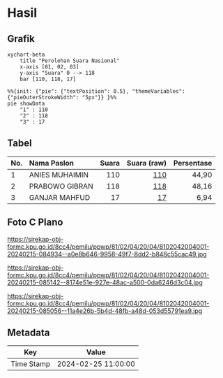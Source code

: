 # Hasil

## Grafik

```mermaid
xychart-beta
    title "Perolehan Suara Nasional"
    x-axis [01, 02, 03]
    y-axis "Suara" 0 --> 118
    bar [110, 118, 17]
```

```mermaid
%%{init: {"pie": {"textPosition": 0.5}, "themeVariables": {"pieOuterStrokeWidth": "5px"}} }%%
pie showData
    "1" : 110
    "2" : 118
    "3" : 17
```

## Tabel

| No. | Nama Paslon    | Suara | Suara (raw) | Persentase |
|:--- |:-------------- | -----:| -----------:| ----------:|
| 1   | ANIES MUHAIMIN | 110   | [110][p-1]  | 44,90      |
| 2   | PRABOWO GIBRAN | 118   | [118][p-2]  | 48,16      |
| 3   | GANJAR MAHFUD  | 17    | [17][p-3]   | 6,94       |


[p-1]: https://github.com/gigit-pemilu/pemilu-2024/blob/main/pilpres/hitung-suara/sub/81-maluku/sub/02-maluku-tenggara/sub/04-kei-besar-selatan/sub/2004-larat/sub/001-tps/sub/paslon-1.txt
[p-2]: https://github.com/gigit-pemilu/pemilu-2024/blob/main/pilpres/hitung-suara/sub/81-maluku/sub/02-maluku-tenggara/sub/04-kei-besar-selatan/sub/2004-larat/sub/001-tps/sub/paslon-2.txt
[p-3]: https://github.com/gigit-pemilu/pemilu-2024/blob/main/pilpres/hitung-suara/sub/81-maluku/sub/02-maluku-tenggara/sub/04-kei-besar-selatan/sub/2004-larat/sub/001-tps/sub/paslon-3.txt

## Foto C Plano

https://sirekap-obj-formc.kpu.go.id/8cc4/pemilu/ppwp/81/02/04/20/04/8102042004001-20240215-084934--a0e8b646-9958-49f7-8dd2-b848c55cac49.jpg

https://sirekap-obj-formc.kpu.go.id/8cc4/pemilu/ppwp/81/02/04/20/04/8102042004001-20240215-085142--8174e51e-927e-48ac-a500-0da6246d3c04.jpg

https://sirekap-obj-formc.kpu.go.id/8cc4/pemilu/ppwp/81/02/04/20/04/8102042004001-20240215-085056--11a4e26b-5b4d-48fb-a48d-053d55791ea9.jpg


## Metadata

| Key        | Value               |
| ---------- | ------------------- |
| Time Stamp | 2024-02-25 11:00:00 |



